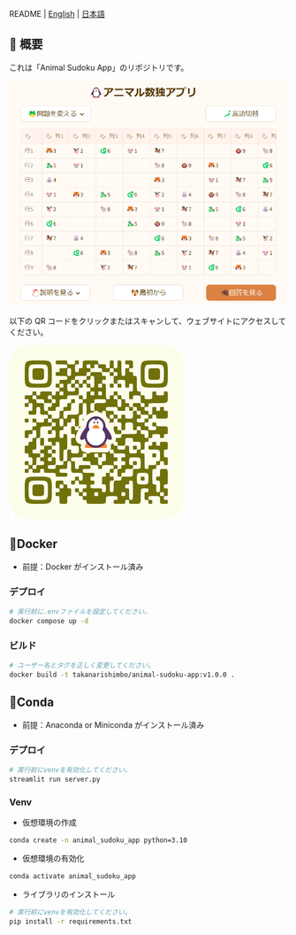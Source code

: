 README | [English](readme/readme_en.md) | [日本語](readme/readme_jp.md)

## 🐧 概要

これは「Animal Sudoku App」のリポジトリです。

![About WebSite](/images/about_animal_sudoku_app_jp.png)

以下の QR コードをクリックまたはスキャンして、ウェブサイトにアクセスしてください。

[![QR-Code of WebSite](/images/qr_code_animal_sudoku_app.png)](https://animal-sudoku-app.streamlit.app/)

## 🐋Docker

- 前提：Docker がインストール済み

### デプロイ

```bash
# 実行前に.envファイルを設定してください。
docker compose up -d
```

### ビルド

```bash
# ユーザー名とタグを正しく変更してください。
docker build -t takanarishimbo/animal-sudoku-app:v1.0.0 .
```

## 🐍Conda

- 前提：Anaconda or Miniconda がインストール済み

### デプロイ

```bash
# 実行前にvenvを有効化してください。
streamlit run server.py
```

### Venv

- 仮想環境の作成

```bash
conda create -n animal_sudoku_app python=3.10
```

- 仮想環境の有効化

```bash
conda activate animal_sudoku_app
```

- ライブラリのインストール

```bash
# 実行前にvenvを有効化してください。
pip install -r requirements.txt
```
